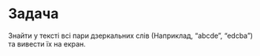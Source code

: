 # Задача

Знайти у тексті всі пари дзеркальних слів (Наприклад, “abcde”, “edcba”) та вивести їх на екран.

